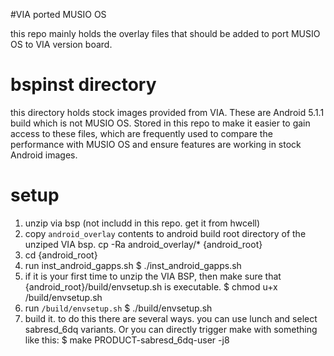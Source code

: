 #VIA ported MUSIO OS

this repo mainly holds the overlay files that should be added to port MUSIO OS to VIA version board.

# bspinst directory

this directory holds stock images provided from VIA. These are Android 5.1.1 build which is not MUSIO OS. Stored in this repo to make it easier to gain access to these files, which are frequently used to compare the performance with MUSIO OS and ensure features are working in stock Android images.

# setup

1. unzip via bsp (not includd in this repo. get it from hwcell)
2. copy `android_overlay` contents to android build root directory of the unziped VIA bsp.
	cp -Ra android_overlay/* {android_root}
3. cd {android_root}
4. run inst_android_gapps.sh
	$ ./inst_android_gapps.sh
5. if it is your first time to unzip the VIA BSP, then make sure that {android_root}/build/envsetup.sh is executable.
	$ chmod u+x /build/envsetup.sh
6. run `/build/envsetup.sh`
	$ ./build/envsetup.sh
7. build it. to do this there are several ways. you can use lunch and select sabresd_6dq variants. Or you can directly trigger make with something like this:
	$ make PRODUCT-sabresd_6dq-user -j8


